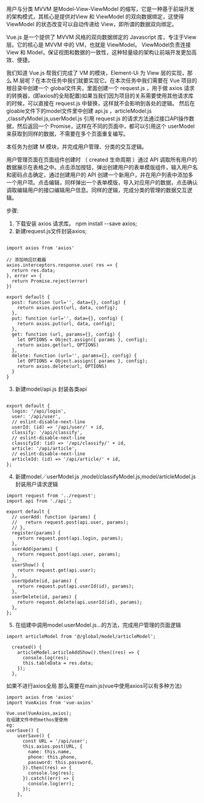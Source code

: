 用户与分类
MVVM 是Model-View-ViewModel 的缩写，它是一种基于前端开发的架构模式，其核心是提供对View 和 ViewModel 的双向数据绑定，这使得ViewModel 的状态改变可以自动传递给 View，即所谓的数据双向绑定。

Vue.js 是一个提供了 MVVM 风格的双向数据绑定的 Javascript 库，专注于View 层。它的核心是 MVVM 中的 VM，也就是 ViewModel。 ViewModel负责连接 View 和 Model，保证视图和数据的一致性，这种轻量级的架构让前端开发更加高效、便捷。  

我们知道 Vue.js 帮我们完成了 VM 的模块，Element-Ui 为 View 层的实现，那么 M 层呢？在本次任务中我们就要实现它。在本次任务中我们需要在 Vue 项目的根目录中创建一个 global文件夹，里面创建一个 request.js ，用于做 axios 请求的转换器，(即axios的全局配置)如果当我们因为项目的关系需要使用其他请求库的时候，可以直接在 request.js 中替换，这样就不会影响到各处的逻辑。
然后在 gloable文件下的model文件里中创建 api.js ，articleModel.js ,classifyModel.js,userModel.js 引用 request.js 的请求方法通过接口API操作数据，然后返回一个 Promise，这样在不同的页面中，都可以引用这个 userModel 来获取到同样的数据，不需要在多个页面重复编写。

本任务为创建 M 模块，并完成用户管理、分类的交互逻辑。

用户管理页面在页面组件创建时 （ created 生命周期 ）通过 API 调取所有用户的数据展示在表格之中。点击添加按钮，弹出创建用户的表单模版组件，输入用户名和密码点击确定，通过创建用户的 API 创建一个新用户，并在用户列表中添加多一个用户项。点击编辑，同样弹出一个表单模版，导入对应用户的数据，点击确认调取编辑用户的接口编辑用户信息。同样的逻辑，完成分类的管理的数据交互逻辑。

步骤:
1. 下载安装 axios 请求库。 npm install --save axios;
2. 新建request.js文件封装axios;
```

import axios from 'axios'

// 添加响应拦截器
axios.interceptors.response.use( res => {
  return res.data;
}, error => {
  return Promise.reject(error)
})

export default {
  post: function (url='', data={}, config) {
    return axios.post(url, data, config);
  },
  put: function (url='', data={}, config) {
    return axios.put(url, data, config);
  },
  get: function (url, params={}, config) {
    let OPTIONS = Object.assign({ params }, config);
    return axios.get(url, OPTIONS)
  },
  delete: function (url='', params={}, config) {
    let OPTIONS = Object.assign({ params }, config);
    return axios.delete(url, OPTIONS)
  }
}
```
3. 新建model/api.js 封装各类api
```api

export default {
  login: '/api/login',
  user: '/api/user',
  // eslint-disable-next-line
  userId: (id) => '/api/user/' + id,
  classify: '/api/classify',
  // eslint-disable-next-line
  classifyId: (id) => '/api/classify/' + id,
  article: '/api/article',
  // eslint-disable-next-line
  articleId: (id) => '/api/article/' + id,
};
```
4. 新建model／userModel.js ,model/classifyModel.js,model/articleModel.js封装用户请求逻辑
```eg userModel.js
import request from '../request';
import api from './api';

export default {
  // userAdd: function (params) {
  //   return request.post(api.user, params);
  // },
  register(params) {
    return request.post(api.login, params);
  },
  userAdd(params) {
    return request.post(api.user, params);
  },
  userShow() {
    return request.get(api.user);
  },
  userUpdate(id, params) {
    return request.put(api.userId(id), params);
  },
  userDelete(id, params) {
    return request.delete(api.userId(id), params);
  },
};
```

5. 在组建中调用model.userModel.js...的方法，完成用户管理的页面逻辑
```eg
import articleModel from '@/global/model/articleModel';

  created() {
    articleModel.articleAddShow().then((res) => {
      console.log(res);
      this.tableData = res.data;
    });
  },
```

如果不进行axios全局
那么需要在main.js(vue中使用axios可以有多种方法)
```
import axios from 'axios'
import VueAxios from 'vue-axios'

Vue.use(VueAxios,axios);
在组建文件中的methos里使用
eg:
userSave() {
    userSave() {
      const URL = '/api/user';
      this.axios.post(URL, {
        name: this.name,
        phone: this.phone,
        password: this.password,
      }).then((res) => {
        console.log(res);
      }).catch((err) => {
        console.log(err);
      });
    },
```